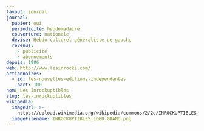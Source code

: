 ```yaml
---
layout: journal
journal:
  papier: oui
  périodicité: hebdomadaire
  couverture: nationale
  devise: Hebdo culturel généraliste de gauche
  revenus:
    - publicité
    - abonnements
depuis: 1986
web: http://www.lesinrocks.com/
actionnaires:
  - id: les-nouvelles-editions-independantes
    part: 100
nom: Les Inrockuptibles
slug: les-inrockuptibles
wikipedia:
  imageUrl: >-
    https://upload.wikimedia.org/wikipedia/commons/2/2e/INROCKUPTIBLES_LOGO_GRAND.png
  imageFilename: INROCKUPTIBLES_LOGO_GRAND.png
---
```

